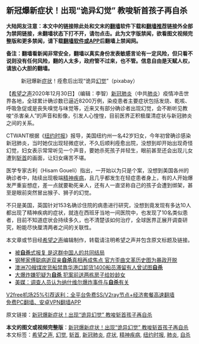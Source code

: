  <h2>新冠爆新症状！出现“诡异幻觉” 教唆斩首孩子再自杀</h2> <p class="notice"><b>大陆网友注意：本文中的链接除此处和文末的<a href="https://github.com/bannedbook/fanqiang" >翻墙</a>软件下载和<a href="https://github.com/killgcd/justmysocks/blob/master/README.md">翻墙推荐</a>链接外全部为禁网链接，未翻墙状态下打不开，请勿点击。此为文字版禁闻，欲看图文视频完整版和更多禁闻，请下载<a href="https://github.com/bannedbook/fanqiang">翻墙软件或APP</a>后翻墙上禁闻网。</p><p>备注：翻墙看新闻非常安全，翻墙以真实身份发表敏感言论有一定风险，但只看不说则没有任何风险，翻的人太多，政府管不过来，也不管。信息自由是天赋人权，请放心大胆的翻墙。</b></p>  <div class="entry"> <figure><figcaption>新冠爆新<a href="https://www.bannedbook.org/bnews/tag/%E7%97%87%E7%8A%B6/" class="st_tag internal_tag" rel="tag" title="标签 症状 下的日志">症状</a>！痊愈后出现“诡异<a href="https://www.bannedbook.org/bnews/tag/%E5%B9%BB%E8%A7%89/" class="st_tag internal_tag" rel="tag" title="标签 幻觉 下的日志">幻觉</a>”（pixabay）</figcaption></figure> <p>【<span class='wp_keywordlink_affiliate'><a href="https://www.soundofhope.org" title="希望之声" target="_blank">希望之声</a></span>2020年12月30日】（编辑：李智）<a href="https://www.bannedbook.org/bnews/tag/%e6%96%b0%e5%86%a0%e8%82%ba%e7%82%8e/" class="st_tag internal_tag" rel="tag" title="标签 新冠肺炎 下的日志">新冠肺炎</a>（中共<a href="https://www.bannedbook.org/bnews/tag/%e8%82%ba%e7%82%8e/" class="st_tag internal_tag" rel="tag" title="标签 肺炎 下的日志">肺炎</a>）疫情冲击世界各地，全球累计确诊数已逼近8200万例，染疫患者主要症状包括发烧、乾咳、呼吸急促或是丧失嗅觉与味觉等，近来又有部分确诊者出现幻觉，会不断听见教唆“杀害亲人”的声音和影像，引发人心惶惶，目前医界正积极厘清症状与新冠肺炎之间的关系。</p> <p>CTWANT根据《<a href="https://www.bannedbook.org/bnews/tag/%e7%ba%bd%e7%ba%a6%e6%97%b6%e6%8a%a5/" class="st_tag internal_tag" rel="tag" title="标签 纽约时报 下的日志">纽约时报</a>》报导，美国纽约州一名42岁妇女，今年初曾确诊感染新冠肺炎，当时她仅出现轻微症状，不久后顺利痊愈出院，没想到却开始出现奇怪幻觉，妇女表示常常听见一个声音，要她杀死孩子并轻生，眼前甚至还会出现儿女遭到<a href="https://www.bannedbook.org/bnews/tag/%E6%96%A9%E9%A6%96/" class="st_tag internal_tag" rel="tag" title="标签 斩首 下的日志">斩首</a>的画面，让妇女痛苦不堪。</p>  <p>医学专家古利（Hisam Goueli）指出，一开始以为只是个案，没想到美国各州的确诊者中，陆续出现极端<a href="https://www.bannedbook.org/bnews/tag/%E7%B2%BE%E7%A5%9E%E7%96%BE%E7%97%85/" class="st_tag internal_tag" rel="tag" title="标签 精神疾病 下的日志">精神疾病</a>，且几乎都发生在轻症患者身上，有的人开始爆发严重妄想症，差一点就要勒死亲人，还有人一直坚称自己的孩子会遭到绑架，甚至是眼前突然冒出猴子、狮子的幻觉。</p> <p>不只是美国，英国针对153名确诊住院的病患进行研究，没想到竟发现有多达10人都出现了精神疾病的症状，就连在西班牙当地一间医院中，也发现了10名类似患者，目前不知道症状会持续多久，也不清楚该如何治疗，全球医界正展开调查研究，盼能尽快厘清两者之间的关联性。</p>  <p>本文章或节目经<a href="https://www.bannedbook.org/bnews/tag/%e5%b8%8c%e6%9c%9b%e4%b9%8b%e5%a3%b0/" class="st_tag internal_tag" rel="tag" title="标签 希望之声 下的日志">希望之声</a>编辑制作，转载请注明希望之声并包含原文标题及链接。</p> <ul class='op-related-articles' title='相关阅读'> <li><a href='https://www.bannedbook.org/bnews/funmedia/20201230/1457598.html' target='_blank'>被<b>自杀</b>式报复 是这群中国人的共同结局</a></li> <li><a href='https://www.bannedbook.org/bnews/headline/20201229/1457185.html' target='_blank'>钢琴家傅聪病逝双亲<b>自杀</b>真相再成焦点 官方歪曲文革历史图为暴政开脱</a></li> <li><a href='https://www.bannedbook.org/bnews/baitai/20201228/1456582.html' target='_blank'>澳洲70艘煤炭货船禁靠华港口卸货1400船员滞留有人曾试图<b>自杀</b></a></li> <li><a href='https://www.bannedbook.org/bnews/baitai/20201228/1456313.html' target='_blank'>大爆炸嫌犯疑为<b>自杀</b> 犯案前送两栋房子给妙龄女</a></li> <li><a href='https://www.bannedbook.org/bnews/baitai/20201228/1456274.html' target='_blank'>美媒：调查人员认为纳什维尔爆炸事件与<b>自杀</b>有关</a></li> </ul> <p class="texttj"> <a href="https://github.com/bannedbook/fanqiang/wiki/V2ray%E6%9C%BA%E5%9C%BA" target="_blank">V2free机场25%引荐返利：全平台免费SS/V2ray节点+经济套餐高速翻墙</a><br/> <a href="https://github.com/bannedbook/fanqiang/wiki/%E7%A6%81%E9%97%BB%E7%BD%91%E5%AE%89%E5%8D%93%E7%BF%BB%E5%A2%99%E6%96%B0%E9%97%BBAPP" target="_blank">免费PC翻墙、安卓VPN翻墙APP</a></p><p>原文链接：<a class="src_link"  href="https://www.soundofhope.org/post/458695" target="_blank">新冠爆新症状！出现“诡异幻觉” 教唆斩首孩子再自杀</a></p> <a name='sharetosocial'></a>       <div><b>本文的图文或视频完整版</b>：<a href='https://www.bannedbook.org/bnews/comments/20201230/1457883.html'>新冠爆新症状！出现“诡异幻觉” 教唆斩首孩子再自杀</a></div>  </div><!--END ENTRY--> <div class="postfooter"> <div>本文标签：<a href="https://www.bannedbook.org/bnews/tag/%e5%b8%8c%e6%9c%9b%e4%b9%8b%e5%a3%b0/" rel="tag">希望之声</a>, <a href="https://www.bannedbook.org/bnews/tag/%E5%B9%BB%E8%A7%89/" rel="tag">幻觉</a>, <a href="https://www.bannedbook.org/bnews/tag/%E6%96%A9%E9%A6%96/" rel="tag">斩首</a>, <a href="https://www.bannedbook.org/bnews/tag/%e6%96%b0%e5%86%a0%e8%82%ba%e7%82%8e/" rel="tag">新冠肺炎</a>, <a href="https://www.bannedbook.org/bnews/tag/%E7%97%87%E7%8A%B6/" rel="tag">症状</a>, <a href="https://www.bannedbook.org/bnews/tag/%E7%B2%BE%E7%A5%9E%E7%96%BE%E7%97%85/" rel="tag">精神疾病</a>, <a href="https://www.bannedbook.org/bnews/tag/%e7%ba%bd%e7%ba%a6%e6%97%b6%e6%8a%a5/" rel="tag">纽约时报</a>, <a href="https://www.bannedbook.org/bnews/tag/%e8%82%ba%e7%82%8e/" rel="tag">肺炎</a>, <a href="https://www.bannedbook.org/bnews/tag/%e8%87%aa%e6%9d%80/" rel="tag">自杀</a></div>  </div><!--END POSTFOOTER--> 